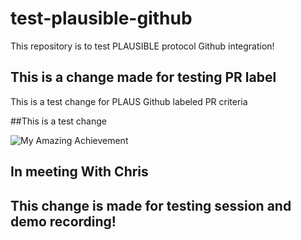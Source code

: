 # test-plausible-github
This repository is to test PLAUSIBLE protocol Github integration!

## This is a change made for testing PR label
This is a test change for PLAUS Github labeled PR criteria

##This is a test change

![My Amazing Achievement](https://img.shields.io/badge/Achievement%20Credential-did:algo:testnet_uuid:005c5a401c3a46659cab1cf5ab10e982-76F935?style=plastic&logo=algorand&label=Achievement%20Credential&link=https%3A%2F%2Ftestnet.goplausible.xyz%2Fapi%2Fpage%2Fbafybeih6pdejjzam62ugeg6r2jbmbp6vt5hhjr4woczzjspot3hos3ekuy&link=https%3A%2F%2Ftestnet.goplausible.xyz%2Fdid-resolver%2Fdid%3Aalgo%3Atestnet_uuid%3A005c5a40-1c3a-4665-9cab-1cf5ab10e982)



## In meeting With Chris 


## This change is made for testing session and demo recording!
